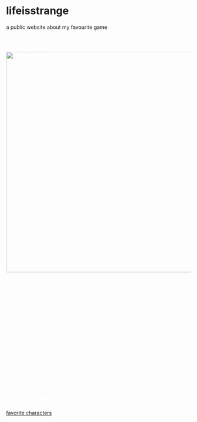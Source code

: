 # lifeisstrange
a public website about my favourite game
<head><title>yes</title></head>
<body background="https://img1.goodfon.com/wallpaper/nbig/0/4c/life-is-strange-hloya-maks.jpg">
<font color="white"</font>

<h3><u>life is strange</u></h3>

<img src="https://images6.alphacoders.com/642/thumb-1920-642007.jpg" alt="max and chloe" width="600"/>

<p style="font-family: Arial"><u><i>life is strange and how it impacted my life</i></u><br/>

life is strange is an episodic graphic adventure game that allows the player to make choices that affect their virtual adventure and routes throughout the game. this game was first announced on august, 11th 2014 and the initial release date was january 30th 2015.<br/>
i literally cannot even begin to stress how much this game means to me and how well it has captured the reality of highschool. it's the most ground-breaking game that has come out in a long, long time. i feel like it definitely deserves a lot more recognition for what it has accomplished. it has quite literally changed the way i view the world around me in the most positive way possible. i love it so much, and do NOT even get me started on how much i love the second game life is strange 2.<br/>
passing tourists<br/>
life is strange and life is strange 2 have helped me through so many rough patches in my life.<br/>
</p>

<p>

<html>
<head>
<title>life is strange</title>
</head>
<body>
<h1>next page.</h1>
<p>
<a href="page2.html" target="_self">favorite characters</a>
</p>
</body>

</html>

</p>

</body>
</html>

